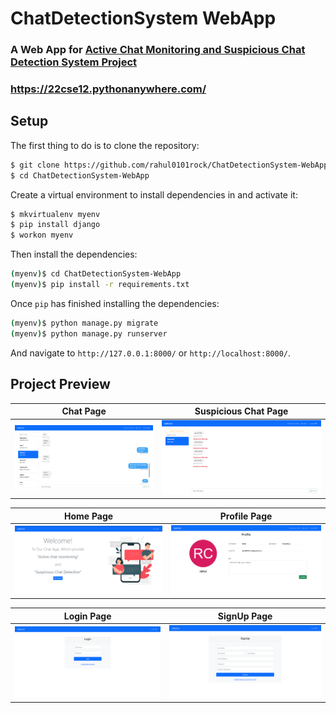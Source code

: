 # ChatDetectionSystem WebApp 
### A Web App for [Active Chat Monitoring and Suspicious Chat Detection System Project](https://github.com/rahul0101rock/Active-Chat-Monitoring-and-Suspicious-Chat-Detection-System)
### https://22cse12.pythonanywhere.com/
## Setup

The first thing to do is to clone the repository:

```sh
$ git clone https://github.com/rahul0101rock/ChatDetectionSystem-WebApp.git
$ cd ChatDetectionSystem-WebApp
```

Create a virtual environment to install dependencies in and activate it:

```sh
$ mkvirtualenv myenv
$ pip install django
$ workon myenv
```

Then install the dependencies:

```sh
(myenv)$ cd ChatDetectionSystem-WebApp
(myenv)$ pip install -r requirements.txt
```

Once `pip` has finished installing the dependencies:
```sh
(myenv)$ python manage.py migrate
(myenv)$ python manage.py runserver
```
And navigate to `http://127.0.0.1:8000/` or `http://localhost:8000/`.

## Project Preview

Chat Page                  |      Suspicious Chat Page
:-------------------------:|:-------------------------:
![Chat Page](media/chat-page.png)  |  ![Suspicious Chat Page](media/sus-msg.png)

Home Page                  |              Profile Page
:-------------------------:|:-------------------------:
![Home Page](media/dashboard.png)  |  ![Profile Page](media/profile.png)

Login Page                  |              SignUp Page
:-------------------------:|:-------------------------:
![Login Page](media/login.png)  |  ![SignUp Page](media/signup.png)
